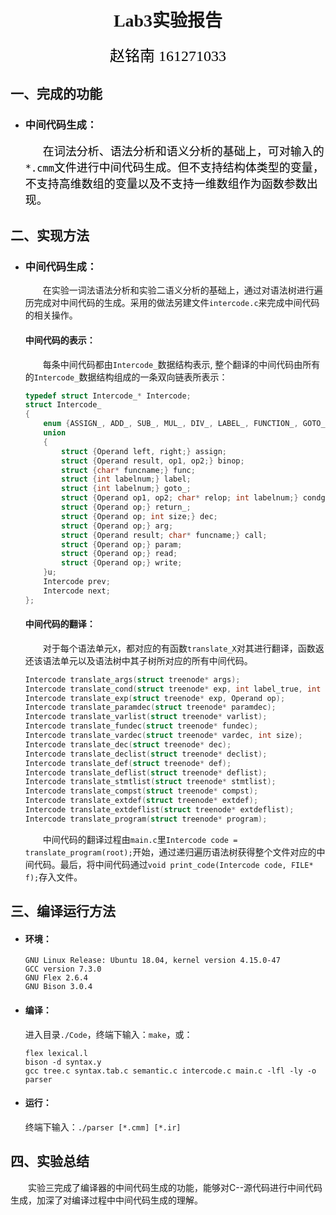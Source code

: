 # <center><font face="黑体">Lab3实验报告</font>
<center><font color=black size=5 face="楷体">赵铭南 161271033</font></center>

## <font face="黑体">一、完成的功能</font>
-  ### <font face="宋体">中间代码生成：</font>
    &emsp;&emsp;<font color=black size=4 face="宋体">在词法分析、语法分析和语义分析的基础上，可对输入的`*.cmm`文件进行中间代码生成。但不支持结构体类型的变量，不支持高维数组的变量以及不支持一维数组作为函数参数出现。</font>


## <font face="黑体">二、实现方法</font>
- ### <font face="宋体">中间代码生成：</font>
    &emsp;&emsp;在实验一词法语法分析和实验二语义分析的基础上，通过对语法树进行遍历完成对中间代码的生成。采用的做法另建文件`intercode.c`来完成中间代码的相关操作。
    
    #### <font face="宋体">中间代码的表示：</font>
    &emsp;&emsp;每条中间代码都由`Intercode_`数据结构表示, 整个翻译的中间代码由所有的`Intercode_`数据结构组成的一条双向链表所表示：
    ```C
    typedef struct Intercode_* Intercode;
    struct Intercode_
    {
        enum {ASSIGN_, ADD_, SUB_, MUL_, DIV_, LABEL_, FUNCTION_, GOTO_, CONDGOTO_, RETURN_, DEC_, ARG_, CALL_, PARAM_, READ_, WRITE_} kind;
        union
        {
            struct {Operand left, right;} assign;
            struct {Operand result, op1, op2;} binop;
            struct {char* funcname;} func;
            struct {int labelnum;} label;
            struct {int labelnum;} goto_;
            struct {Operand op1, op2; char* relop; int labelnum;} condgoto;
            struct {Operand op;} return_;
            struct {Operand op; int size;} dec;
            struct {Operand op;} arg;
            struct {Operand result; char* funcname;} call;
            struct {Operand op;} param;
            struct {Operand op;} read;
            struct {Operand op;} write;
        }u;
        Intercode prev;
        Intercode next;
    };

    ```
    #### <font face="宋体">中间代码的翻译：</font>
    &emsp;&emsp;对于每个语法单元`X`，都对应的有函数`translate_X`对其进行翻译，函数返还该语法单元以及语法树中其子树所对应的所有中间代码。
    ```C
    Intercode translate_args(struct treenode* args);
    Intercode translate_cond(struct treenode* exp, int label_true, int label_false);
    Intercode translate_exp(struct treenode* exp, Operand op);
    Intercode translate_paramdec(struct treenode* paramdec);
    Intercode translate_varlist(struct treenode* varlist);
    Intercode translate_fundec(struct treenode* fundec);
    Intercode translate_vardec(struct treenode* vardec, int size);
    Intercode translate_dec(struct treenode* dec);
    Intercode translate_declist(struct treenode* declist);
    Intercode translate_def(struct treenode* def);
    Intercode translate_deflist(struct treenode* deflist);
    Intercode translate_stmtlist(struct treenode* stmtlist);
    Intercode translate_compst(struct treenode* compst);
    Intercode translate_extdef(struct treenode* extdef);
    Intercode translate_extdeflist(struct treenode* extdeflist);
    Intercode translate_program(struct treenode* program);
    ```
    &emsp;&emsp;中间代码的翻译过程由`main.c`里`Intercode code = translate_program(root);`开始，通过递归遍历语法树获得整个文件对应的中间代码。最后，将中间代码通过`void print_code(Intercode code, FILE* f);`存入文件。
   


## <font face="黑体">三、编译运行方法</font>
- #### <font face="宋体">环境：</font>
    ```
    GNU Linux Release: Ubuntu 18.04, kernel version 4.15.0-47
    GCC version 7.3.0
    GNU Flex 2.6.4
    GNU Bison 3.0.4
    ```
- #### <font face="宋体">编译：</font>
    进入目录`./Code`，终端下输入：`make`，或：
    ```
    flex lexical.l
    bison -d syntax.y
    gcc tree.c syntax.tab.c semantic.c intercode.c main.c -lfl -ly -o parser
    ```
- #### <font face="宋体">运行：</font>
    终端下输入：`./parser [*.cmm] [*.ir]`

## <font face="黑体">四、实验总结</font>
&emsp;&emsp;实验三完成了编译器的中间代码生成的功能，能够对C--源代码进行中间代码生成，加深了对编译过程中中间代码生成的理解。



